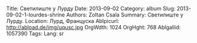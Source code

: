 Title: Светилиште у Лурду
Date: 2013-09-02
Category: album
Slug: 2013-09-02-1-lourdes-shrine
Authors: Zoltan Csala
Summary: Светилиште у Лурду.
Location: Лурд, Француска
Ablpicurl: http://abload.de/img/uqusc.jpg
OrgWdth: 1024
OrgHght: 768
Ablgallid: 1057390
Tags:
Lang: sr

